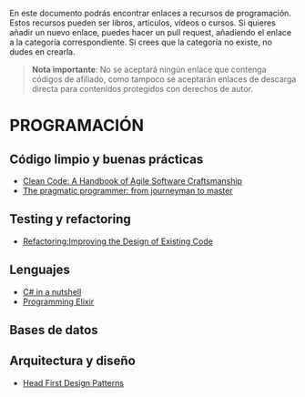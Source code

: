 En este documento podrás encontrar enlaces a recursos de programación. Estos recursos pueden ser libros, artículos, vídeos o cursos. Si quieres añadir un nuevo enlace, puedes hacer un pull request, añadiendo el enlace a la categoría correspondiente. Si crees que la categoría no existe, no dudes en crearla.

> **Nota importante**: No se aceptará ningún enlace que contenga códigos de afiliado, como tampoco se aceptarán enlaces de descarga directa para contenidos protegidos con derechos de autor.



# PROGRAMACIÓN

## Código limpio y buenas prácticas

  - [Clean Code: A Handbook of Agile Software Craftsmanship](https://www.amazon.es/Clean-Code-Handbook-Software-Craftsmanship/dp/0132350882)
  - [The pragmatic programmer: from journeyman to master ](https://www.amazon.es/Pragmatic-programmer-journeyman-Hunt-Andrew/dp/020161622X)
  

## Testing y refactoring
  - [Refactoring:Improving the Design of Existing Code](https://www.amazon.es/Refactoring-Improving-Design-Existing-Technology/dp/0201485672)

## Lenguajes
  - [C# in a nutshell](https://www.amazon.es/C-6-0-Nutshell-Definitive-Reference/dp/1491927062)
  - [Programming Elixir](https://www.amazon.es/Programming-Elixir-1-3-Functional-Concurrent/dp/168050200X)
  
## Bases de datos

## Arquitectura y diseño
  - [Head First Design Patterns](https://www.amazon.es/Head-First-Design-Patterns-Freeman/dp/0596007124)
